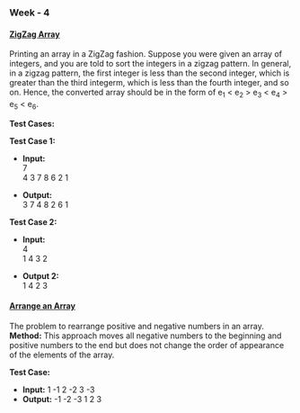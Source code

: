 ### Week - 4

#### [ZigZag Array](zigzag.java)

Printing an array in a ZigZag fashion. Suppose you were given an array of integers, and you are told to sort the integers in a zigzag pattern. In general, in a zigzag pattern, the first integer is less than the second integer, which is greater than the third integerm, which is less than the fourth integer, and so on. Hence, the converted array should be in the form of e<sub>1</sub> < e<sub>2</sub> > e<sub>3</sub> < e<sub>4</sub> > e<sub>5</sub> < e<sub>6</sub>.

**Test Cases:**

**Test Case 1:**

- **Input:**<br>7<br>4 3 7 8 6 2 1

- **Output:**<br>3 7 4 8 2 6 1

**Test Case 2:**

- **Input:**<br>4<br>1 4 3 2

- **Output 2:**<br>1 4 2 3

#### [Arrange an Array](arrange_array.java)

The problem to rearrange positive and negative numbers in an array.<br>
**Method:** This approach moves all negative numbers to the beginning and positive numbers to the end but does not change the order of appearance of the elements of the array.

**Test Case:**

- **Input:** 1 -1 2 -2  3 -3
- **Output:** -1 -2 -3 1 2 3